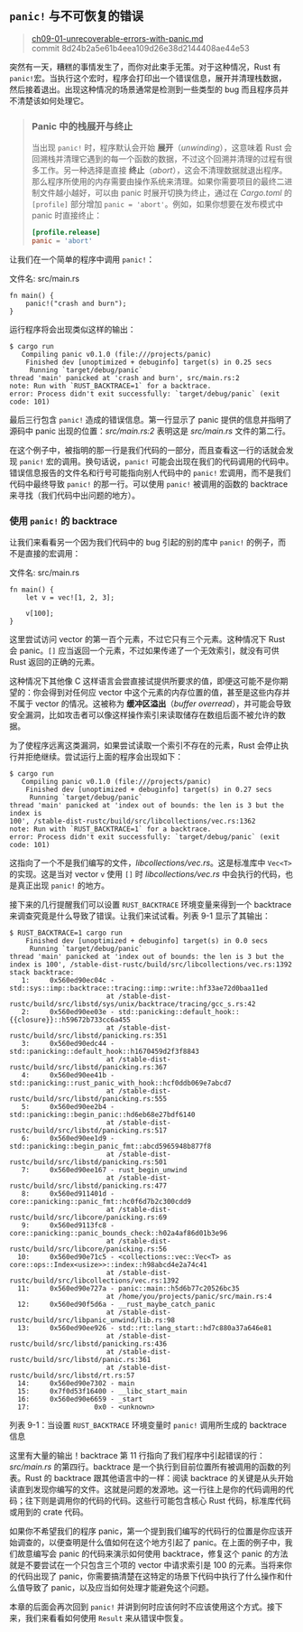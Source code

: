 ## `panic!` 与不可恢复的错误

> [ch09-01-unrecoverable-errors-with-panic.md](https://github.com/rust-lang/book/blob/master/second-edition/src/ch09-01-unrecoverable-errors-with-panic.md)
> <br>
> commit 8d24b2a5e61b4eea109d26e38d2144408ae44e53

突然有一天，糟糕的事情发生了，而你对此束手无策。对于这种情况，Rust 有 `panic!`宏。当执行这个宏时，程序会打印出一个错误信息，展开并清理栈数据，然后接着退出。出现这种情况的场景通常是检测到一些类型的 bug 而且程序员并不清楚该如何处理它。

> ### Panic 中的栈展开与终止
> 
> 当出现 `panic!` 时，程序默认会开始 **展开**（*unwinding*），这意味着 Rust 会回溯栈并清理它遇到的每一个函数的数据，不过这个回溯并清理的过程有很多工作。另一种选择是直接 **终止**（*abort*），这会不清理数据就退出程序。那么程序所使用的内存需要由操作系统来清理。如果你需要项目的最终二进制文件越小越好，可以由 panic 时展开切换为终止，通过在  *Cargo.toml* 的 `[profile]` 部分增加 `panic = 'abort'`。例如，如果你想要在发布模式中 panic 时直接终止：
>
> ```toml
> [profile.release]
> panic = 'abort'
> ```

让我们在一个简单的程序中调用 `panic!`：

<span class="filename">文件名: src/main.rs</span>

```rust,should_panic
fn main() {
    panic!("crash and burn");
}
```

运行程序将会出现类似这样的输出：

```text
$ cargo run
   Compiling panic v0.1.0 (file:///projects/panic)
    Finished dev [unoptimized + debuginfo] target(s) in 0.25 secs
     Running `target/debug/panic`
thread 'main' panicked at 'crash and burn', src/main.rs:2
note: Run with `RUST_BACKTRACE=1` for a backtrace.
error: Process didn't exit successfully: `target/debug/panic` (exit code: 101)
```

最后三行包含 `panic!` 造成的错误信息。第一行显示了 panic 提供的信息并指明了源码中 panic 出现的位置：*src/main.rs:2* 表明这是 *src/main.rs* 文件的第二行。

在这个例子中，被指明的那一行是我们代码的一部分，而且查看这一行的话就会发现 `panic!` 宏的调用。换句话说，`panic!` 可能会出现在我们的代码调用的代码中。错误信息报告的文件名和行号可能指向别人代码中的 `panic!` 宏调用，而不是我们代码中最终导致 `panic!` 的那一行。可以使用 `panic!` 被调用的函数的 backtrace 来寻找（我们代码中出问题的地方）。

### 使用 `panic!` 的 backtrace

让我们来看看另一个因为我们代码中的 bug 引起的别的库中 `panic!` 的例子，而不是直接的宏调用：

<span class="filename">文件名: src/main.rs</span>

```rust,should_panic
fn main() {
    let v = vec![1, 2, 3];

    v[100];
}
```

这里尝试访问 vector 的第一百个元素，不过它只有三个元素。这种情况下 Rust 会 panic。`[]` 应当返回一个元素，不过如果传递了一个无效索引，就没有可供 Rust 返回的正确的元素。

这种情况下其他像 C 这样语言会尝直接试提供所要求的值，即便这可能不是你期望的：你会得到对任何应 vector 中这个元素的内存位置的值，甚至是这些内存并不属于 vector 的情况。这被称为 **缓冲区溢出**（*buffer overread*），并可能会导致安全漏洞，比如攻击者可以像这样操作索引来读取储存在数组后面不被允许的数据。

为了使程序远离这类漏洞，如果尝试读取一个索引不存在的元素，Rust 会停止执行并拒绝继续。尝试运行上面的程序会出现如下：

```text
$ cargo run
   Compiling panic v0.1.0 (file:///projects/panic)
    Finished dev [unoptimized + debuginfo] target(s) in 0.27 secs
     Running `target/debug/panic`
thread 'main' panicked at 'index out of bounds: the len is 3 but the index is
100', /stable-dist-rustc/build/src/libcollections/vec.rs:1362
note: Run with `RUST_BACKTRACE=1` for a backtrace.
error: Process didn't exit successfully: `target/debug/panic` (exit code: 101)
```

这指向了一个不是我们编写的文件，*libcollections/vec.rs*。这是标准库中 `Vec<T>` 的实现。这是当对 vector `v` 使用 `[]` 时 *libcollections/vec.rs* 中会执行的代码，也是真正出现 `panic!` 的地方。

接下来的几行提醒我们可以设置 `RUST_BACKTRACE` 环境变量来得到一个 backtrace 来调查究竟是什么导致了错误。让我们来试试看。列表 9-1 显示了其输出：

```text
$ RUST_BACKTRACE=1 cargo run
    Finished dev [unoptimized + debuginfo] target(s) in 0.0 secs
     Running `target/debug/panic`
thread 'main' panicked at 'index out of bounds: the len is 3 but the index is 100', /stable-dist-rustc/build/src/libcollections/vec.rs:1392
stack backtrace:
   1:     0x560ed90ec04c - std::sys::imp::backtrace::tracing::imp::write::hf33ae72d0baa11ed
                        at /stable-dist-rustc/build/src/libstd/sys/unix/backtrace/tracing/gcc_s.rs:42
   2:     0x560ed90ee03e - std::panicking::default_hook::{{closure}}::h59672b733cc6a455
                        at /stable-dist-rustc/build/src/libstd/panicking.rs:351
   3:     0x560ed90edc44 - std::panicking::default_hook::h1670459d2f3f8843
                        at /stable-dist-rustc/build/src/libstd/panicking.rs:367
   4:     0x560ed90ee41b - std::panicking::rust_panic_with_hook::hcf0ddb069e7abcd7
                        at /stable-dist-rustc/build/src/libstd/panicking.rs:555
   5:     0x560ed90ee2b4 - std::panicking::begin_panic::hd6eb68e27bdf6140
                        at /stable-dist-rustc/build/src/libstd/panicking.rs:517
   6:     0x560ed90ee1d9 - std::panicking::begin_panic_fmt::abcd5965948b877f8
                        at /stable-dist-rustc/build/src/libstd/panicking.rs:501
   7:     0x560ed90ee167 - rust_begin_unwind
                        at /stable-dist-rustc/build/src/libstd/panicking.rs:477
   8:     0x560ed911401d - core::panicking::panic_fmt::hc0f6d7b2c300cdd9
                        at /stable-dist-rustc/build/src/libcore/panicking.rs:69
   9:     0x560ed9113fc8 - core::panicking::panic_bounds_check::h02a4af86d01b3e96
                        at /stable-dist-rustc/build/src/libcore/panicking.rs:56
  10:     0x560ed90e71c5 - <collections::vec::Vec<T> as core::ops::Index<usize>>::index::h98abcd4e2a74c41
                        at /stable-dist-rustc/build/src/libcollections/vec.rs:1392
  11:     0x560ed90e727a - panic::main::h5d6b77c20526bc35
                        at /home/you/projects/panic/src/main.rs:4
  12:     0x560ed90f5d6a - __rust_maybe_catch_panic
                        at /stable-dist-rustc/build/src/libpanic_unwind/lib.rs:98
  13:     0x560ed90ee926 - std::rt::lang_start::hd7c880a37a646e81
                        at /stable-dist-rustc/build/src/libstd/panicking.rs:436
                        at /stable-dist-rustc/build/src/libstd/panic.rs:361
                        at /stable-dist-rustc/build/src/libstd/rt.rs:57
  14:     0x560ed90e7302 - main
  15:     0x7f0d53f16400 - __libc_start_main
  16:     0x560ed90e6659 - _start
  17:                0x0 - <unknown>
```

<span class="caption">列表 9-1：当设置 `RUST_BACKTRACE` 环境变量时 `panic!` 调用所生成的 backtrace 信息</span>

这里有大量的输出！backtrace 第 11 行指向了我们程序中引起错误的行：*src/main.rs* 的第四行。backtrace 是一个执行到目前位置所有被调用的函数的列表。Rust 的 backtrace 跟其他语言中的一样：阅读 backtrace 的关键是从头开始读直到发现你编写的文件。这就是问题的发源地。这一行往上是你的代码调用的代码；往下则是调用你的代码的代码。这些行可能包含核心 Rust 代码，标准库代码或用到的 crate 代码。

如果你不希望我们的程序 panic，第一个提到我们编写的代码行的位置是你应该开始调查的，以便查明是什么值如何在这个地方引起了 panic。在上面的例子中，我们故意编写会 panic 的代码来演示如何使用 backtrace，修复这个 panic 的方法就是不要尝试在一个只包含三个项的 vector 中请求索引是 100 的元素。当将来你的代码出现了 panic，你需要搞清楚在这特定的场景下代码中执行了什么操作和什么值导致了 panic，以及应当如何处理才能避免这个问题。

本章的后面会再次回到 `panic!` 并讲到何时应该何时不应该使用这个方式。接下来，我们来看看如何使用 `Result` 来从错误中恢复。